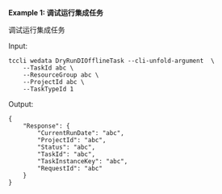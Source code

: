 **Example 1: 调试运行集成任务**

调试运行集成任务

Input: 

```
tccli wedata DryRunDIOfflineTask --cli-unfold-argument  \
    --TaskId abc \
    --ResourceGroup abc \
    --ProjectId abc \
    --TaskTypeId 1
```

Output: 
```
{
    "Response": {
        "CurrentRunDate": "abc",
        "ProjectId": "abc",
        "Status": "abc",
        "TaskId": "abc",
        "TaskInstanceKey": "abc",
        "RequestId": "abc"
    }
}
```

